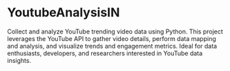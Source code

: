 # YoutubeAnalysisIN
Collect and analyze YouTube trending video data using Python. This project leverages the YouTube API to gather video details, perform data mapping and analysis, and visualize trends and engagement metrics. Ideal for data enthusiasts, developers, and researchers interested in YouTube data insights.
